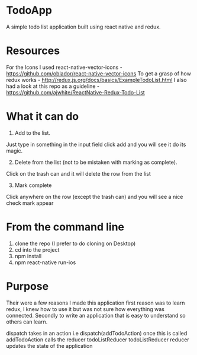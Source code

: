 # TodoApp

A simple todo list application built using react native and redux.

# Resources
For the Icons I used react-native-vector-icons - https://github.com/oblador/react-native-vector-icons
To get a grasp of how redux works - http://redux.js.org/docs/basics/ExampleTodoList.html
I also had a look at this repo as a guideline - https://github.com/ajwhite/ReactNative-Redux-Todo-List

# What it can do

1. Add to the list.

  Just type in something in the input field click add and you will see it do its magic.

2. Delete from the list (not to be mistaken with marking as complete).

  Click on the trash can and it will delete the row from the list

3. Mark complete
  
  Click anywhere on the row (except the trash can) and you will see a nice check mark appear

# From the command line

1. clone the repo (I prefer to do cloning on Desktop)
2. cd into the project
3. npm install
4. npm react-native run-ios

# Purpose

Their were a few reasons I made this application first reason was to learn redux, I knew how to use it but was not sure how everything was connected. Secondly to write an application that is easy to understand so others can learn.

dispatch takes in an action i.e dispatch(addTodoAction)
once this is called addTodoAction calls the reducer todoListReducer
todoListReducer reducer updates the state of the application
